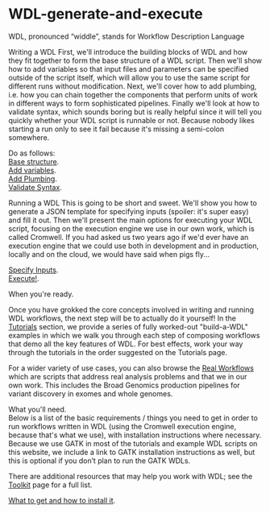 # WDL-generate-and-execute
     
WDL, pronounced “widdle”, stands for Workflow Description Language    

Writing a WDL
First, we'll introduce the building blocks of WDL and how they fit together to form the base structure of a WDL script. Then we'll show how to add variables so that input files and parameters can be specified outside of the script itself, which will allow you to use the same script for different runs without modification. Next, we'll cover how to add plumbing, i.e. how you can chain together the components that perform units of work in different ways to form sophisticated pipelines. Finally we'll look at how to validate syntax, which sounds boring but is really helpful since it will tell you quickly whether your WDL script is runnable or not. Because nobody likes starting a run only to see it fail because it's missing a semi-colon somewhere.

Do as follows:    
[Base structure](https://software.broadinstitute.org/wdl/documentation/structure.php).       
[Add variables](https://software.broadinstitute.org/wdl/documentation/variables.php).   
[Add Plumbing](https://software.broadinstitute.org/wdl/documentation/plumbing.php).   
[Validate Syntax](https://software.broadinstitute.org/wdl/documentation/validation.php).   

Running a WDL
This is going to be short and sweet. We'll show you how to generate a JSON template for specifying inputs (spoiler: it's super easy) and fill it out. Then we'll present the main options for executing your WDL script, focusing on the execution engine we use in our own work, which is called Cromwell. If you had asked us two years ago if we'd ever have an execution engine that we could use both in development and in production, locally and on the cloud, we would have said when pigs fly...
    
[Specify Inputs](https://software.broadinstitute.org/wdl/documentation/inputs.php).   
[Execute!](https://software.broadinstitute.org/wdl/documentation/execution.php).   

When you're ready.   

Once you have grokked the core concepts involved in writing and running WDL workflows, the next step will be to actually do it yourself! In the [Tutorials](https://software.broadinstitute.org/wdl/documentation/topic?name=wdl-tutorials) section, we provide a series of fully worked-out "build-a-WDL" examples in which we walk you through each step of composing workflows that demo all the key features of WDL. For best effects, work your way through the tutorials in the order suggested on the Tutorials page.    

For a wider variety of use cases, you can also browse the [Real Workflows](https://software.broadinstitute.org/wdl/documentation/topic?name=wdl-scripts) which are scripts that address real analysis problems and that we in our own work. This includes the Broad Genomics production pipelines for variant discovery in exomes and whole genomes.    

What you'll need.   
Below is a list of the basic requirements / things you need to get in order to run workflows written in WDL (using the Cromwell execution engine, because that's what we use), with installation instructions where necessary. Because we use GATK in most of the tutorials and example WDL scripts on this website, we include a link to GATK installation instructions as well, but this is optional if you don’t plan to run the GATK WDLs.    

There are additional resources that may help you work with WDL; see the [Toolkit](https://software.broadinstitute.org/wdl/toolkit) page for a full list.    

[What to get and how to install it](https://software.broadinstitute.org/wdl/documentation/quickstart).   
